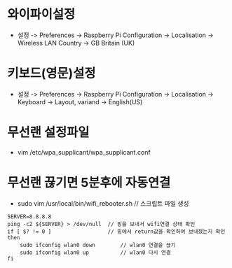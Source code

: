 # 와이파이설정
  - 설정 -> Preferences -> Raspberry Pi Configuration -> Localisation -> Wireless LAN Country -> GB Britain (UK)

# 키보드(영문)설정
  - 설정 -> Preferences -> Raspberry Pi Configuration -> Localisation -> Keyboard -> Layout, variand -> English(US)

# 무선랜 설정파일
  - vim /etc/wpa_supplicant/wpa_supplicant.conf

# 무선랜 끊기면 5분후에 자동연결
  - sudo vim /usr/local/bin/wifi_rebooter.sh // 스크립트 파일 생성
```
SERVER=8.8.8.8
ping -c2 ${SERVER} > /dev/null  // 핑을 보내서 wifi연결 상태 확인
if [ $? != 0 ]                  // 핑에서 return값을 확인하여 보내졌는지 확인
then
    sudo ifconfig wlan0 down        // wlan0 연결을 끊기
    sudo ifconfig wlan0 up          // wlan0 다시 연결
fi 
```
